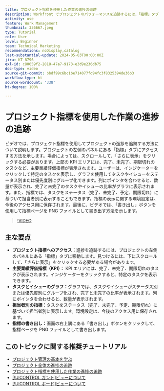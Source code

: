 ```yaml
---
title: プロジェクト指標を使用した作業の進捗の追跡
description: Workfront でプロジェクトのパフォーマンスを追跡するには、「指標」タブを使用して、KPI、タスクとイシューのグラフ、担当者別の指標、効率的な進捗監視の書き出しオプションにアクセスします。
activity: use
feature: Work Management
thumbnail: 336667.jpeg
type: Tutorial
role: User
level: Beginner
team: Technical Marketing
recommendations: noDisplay,catalog
last-substantial-update: 2024-05-03T00:00:00Z
jira: KT-8796
exl-id: c80659f2-2818-47a7-9173-e3d9e236db75
doc-type: video
source-git-commit: bbdf99c6bc1be714077fd94fc3f8325394de36b3
workflow-type: ht
source-wordcount: '338'
ht-degree: 100%

---
```


# プロジェクト指標を使用した作業の進捗の追跡

ビデオでは、プロジェクト指標を使用してプロジェクトの進捗を追跡する方法について説明します。プロジェクトの左側のパネルにある「指標」タブにアクセスする方法を示します。場合によっては、スクロールして、「さらに表示」をクリックする必要があります。上部の KPI エリアには、完了、未完了、期限切れのタスクなど、主要業績評価指標が表示されます。ユーザーは、インジケーターをクリックして特定のタスクを表示し、グラフを使用してタスクやイシューをステータス別または優先度別にグループ化できます。列にポインタを合わせると、数量が表示され、完了と未完了のタスクやイシューの比率がグラフに表示されます。また、指標では、タスクをステータス（完了、未完了、予定、期限切れ）に基づいて担当者別に表示することもできます。指標の表示に関する環境設定は、今後のアクセス用に保存されます。最後に、ビデオでは、「書き出し」ボタンを使用して指標ページを PNG ファイルとして書き出す方法を示します。


>[!VIDEO](https://video.tv.adobe.com/v/336667/?quality=12&learn=on&enablevpops=1)

## 主な要点

* **プロジェクト指標へのアクセス：**&#x200B;進捗を追跡するには、プロジェクトの左側のパネルにある「指標」タブに移動します。見つけるには、下にスクロールして、「さらに表示」をクリックする必要がある場合があります。
* **主要業績評価指標（KPI）：** KPI エリアには、完了、未完了、期限切れのタスクが表示されます。インジケーターをクリックすると、特定のタスクを表示できます。
* **タスクとイシューのグラフ：**&#x200B;グラフでは、タスクやイシューがステータス別または優先度別にグループ化され、完了と未完了の比率が表示されます。列にポインタを合わせると、数量が表示されます。
* **担当者別の指標：**&#x200B;タスクをステータス（完了、未完了、予定、期限切れ）に基づいて担当者別に表示します。環境設定は、今後のアクセス用に保存されます。
* **指標の書き出し：**&#x200B;画面の右上隅にある「書き出し」ボタンをクリックして、指標ページを PNG ファイルとして書き出します。



## このトピックに関する推奨チュートリアル

* [プロジェクト管理の基本を学ぶ](/help/manage-work/projects/getting-started-manage-a-project.md)
* [プロジェクト全体の進捗の追跡](/help/manage-work/projects/track-overall-project-progress.md)
* [プロジェクト指標を使用した作業の進捗の追跡](/help/manage-work/projects/track-work-progress-with-project-metrics.md)
* [[!UICONTROL ガント]ビューについて](/help/manage-work/projects/understand-the-gantt-view.md)
* [[!UICONTROL ボード]ビューについて](/help/manage-work/projects/understand-the-board-view.md)
